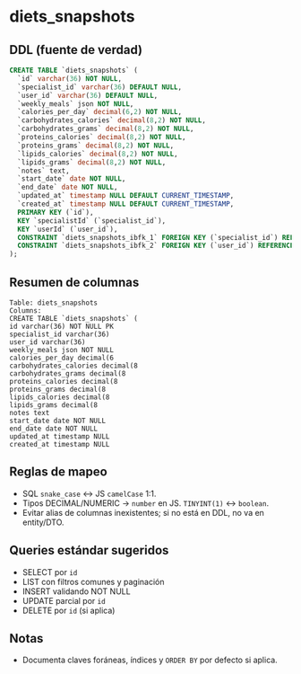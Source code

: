 # diets_snapshots

## DDL (fuente de verdad)

```sql
CREATE TABLE `diets_snapshots` (
  `id` varchar(36) NOT NULL,
  `specialist_id` varchar(36) DEFAULT NULL,
  `user_id` varchar(36) DEFAULT NULL,
  `weekly_meals` json NOT NULL,
  `calories_per_day` decimal(6,2) NOT NULL,
  `carbohydrates_calories` decimal(8,2) NOT NULL,
  `carbohydrates_grams` decimal(8,2) NOT NULL,
  `proteins_calories` decimal(8,2) NOT NULL,
  `proteins_grams` decimal(8,2) NOT NULL,
  `lipids_calories` decimal(8,2) NOT NULL,
  `lipids_grams` decimal(8,2) NOT NULL,
  `notes` text,
  `start_date` date NOT NULL,
  `end_date` date NOT NULL,
  `updated_at` timestamp NULL DEFAULT CURRENT_TIMESTAMP,
  `created_at` timestamp NULL DEFAULT CURRENT_TIMESTAMP,
  PRIMARY KEY (`id`),
  KEY `specialistId` (`specialist_id`),
  KEY `userId` (`user_id`),
  CONSTRAINT `diets_snapshots_ibfk_1` FOREIGN KEY (`specialist_id`) REFERENCES `users` (`id`),
  CONSTRAINT `diets_snapshots_ibfk_2` FOREIGN KEY (`user_id`) REFERENCES `users` (`id`)
);
```

## Resumen de columnas

```
Table: diets_snapshots
Columns:
CREATE TABLE `diets_snapshots` (
id varchar(36) NOT NULL PK
specialist_id varchar(36)
user_id varchar(36)
weekly_meals json NOT NULL
calories_per_day decimal(6
carbohydrates_calories decimal(8
carbohydrates_grams decimal(8
proteins_calories decimal(8
proteins_grams decimal(8
lipids_calories decimal(8
lipids_grams decimal(8
notes text
start_date date NOT NULL
end_date date NOT NULL
updated_at timestamp NULL
created_at timestamp NULL
```

## Reglas de mapeo

- SQL `snake_case` ↔ JS `camelCase` 1:1.
- Tipos DECIMAL/NUMERIC → `number` en JS. `TINYINT(1)` ↔ `boolean`.
- Evitar alias de columnas inexistentes; si no está en DDL, no va en entity/DTO.

## Queries estándar sugeridos

- SELECT por `id`
- LIST con filtros comunes y paginación
- INSERT validando NOT NULL
- UPDATE parcial por `id`
- DELETE por `id` (si aplica)

## Notas

- Documenta claves foráneas, índices y `ORDER BY` por defecto si aplica.
